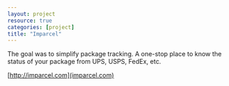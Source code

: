 ```yaml
---
layout: project
resource: true
categories: [project]
title: "Imparcel"
---
```


The goal was to simplify package tracking. A one-stop place to know the status of your package from UPS, USPS, FedEx, etc.

[http://imparcel.com](imparcel.com)